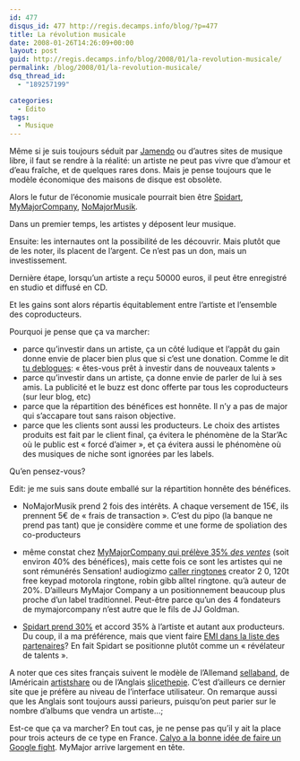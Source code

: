 ```yaml
---
id: 477
disqus_id: 477 http://regis.decamps.info/blog/?p=477
title: La révolution musicale
date: 2008-01-26T14:26:09+00:00
layout: post
guid: http://regis.decamps.info/blog/2008/01/la-revolution-musicale/
permalink: /blog/2008/01/la-revolution-musicale/
dsq_thread_id:
  - "189257199"

categories:
  - Edito
tags:
  - Musique
---
```

Même si je suis toujours séduit par [Jamendo](http://jamendo.com/) ou d’autres sites de musique libre, il faut se rendre à la réalité: un artiste ne peut pas vivre que d’amour et d’eau fraîche, et de quelques rares dons. Mais je pense toujours que le modèle économique des maisons de disque est obsolète.

Alors le futur de l’économie musicale pourrait bien être [Spidart](http://www.spidart.com/), [MyMajorCompany](http://www.mymajorcompany.com/), [NoMajorMusik](http://www.nomajormusik.com/).

Dans un premier temps, les artistes y déposent leur musique.

Ensuite: les internautes ont la possibilité de les découvrir. Mais plutôt que de les noter, ils placent de l’argent. Ce n’est pas un don, mais un investissement.

Dernière étape, lorsqu’un artiste a reçu 50000 euros, il peut être enregistré en studio et diffusé en CD.
  
Et les gains sont alors répartis équitablement entre l’artiste et l’ensemble des coproducteurs.

Pourquoi je pense que ça va marcher:

  * parce qu’investir dans un artiste, ça un côté ludique et l’appât du gain donne envie de placer bien plus que si c’est une donation. Comme le dit [tu deblogues](http://www.tudeblogues.com/2008/01/03/230-nomajormusik-la-nouvelle-donne-du-web): « êtes-vous prêt à investir dans de nouveaux talents »
  * parce qu’investir dans un artiste, ça donne envie de parler de lui à ses amis. La publicité et le buzz est donc offerte par tous les coproducteurs (sur leur blog, etc)
  * parce que la répartition des bénéfices est honnête. Il n’y a pas de major qui s’accapare tout sans raison objective.
  * parce que les clients sont aussi les producteurs. Le choix des artistes produits est fait par le client final, ça évitera le phénomène de la Star’Ac où le public est « forcé d’aimer », et ça évitera aussi le phénomène où des musiques de niche sont ignorées par les labels.

Qu’en pensez-vous?

Edit: je me suis sans doute emballé sur la répartition honnête des bénéfices.
  
<!--more-->

  * NoMajorMusik prend 2 fois des intérêts. A chaque versement de 15€, ils prennent 5€ de « frais de transaction ». C’est du pipo (la banque ne prend pas tant) que je considère comme et une forme de spoliation des co-producteurs
  * même constat chez [MyMajorCompany qui prélève 35% _des ventes_](http://mymajorcompany.blogspot.com/2007/12/mymajorcompany-comment-marche.html) (soit environ 40% des bénéfices), mais cette fois ce sont les artistes qui ne sont rémunérés<noscript>
      Sensation! audiogizmo <a href="http://groups.google.com/group/carlyn8103/web/caller-ringtones">caller ringtones</a> creator 2 0, 120t free keypad motorola ringtone, robin gibb alltel ringtone.
    </noscript> qu’à auteur de 20%. D’ailleurs MyMajor Company a un positionnement beaucoup plus proche d’un label traditionnel. Peut-être parce qu’un des 4 fondateurs de mymajorcompany n’est autre que le fils de JJ Goldman.

  * [Spidart prend 30%](http://www.spidart.com/societe) et accord 35% à l’artiste et autant aux producteurs. Du coup, il a ma préférence, mais que vient faire [EMI dans la liste des partenaires](http://www.spidart.com/societe/partenaires)? En fait Spidart se positionne plutôt comme un « révélateur de talents ».

A noter que ces sites français suivent le modèle de l’Allemand [sellaband](http://www.sellaband.com/), de lAméricain [artistshare](http://artistshare.com/home/default.aspx) ou de l’Anglais [slicethepie](http://www.slicethepie.com/). C’est d’ailleurs ce dernier site que je préfère au niveau de l’interface utilisateur. On remarque aussi que les Anglais sont toujours aussi parieurs, puisqu’on peut parier sur le nombre d’albums que vendra un artiste…;

Est-ce que ça va marcher? En tout cas, je ne pense pas qu’il y ait la place pour trois acteurs de ce type en France. [Calyo a la bonne idée de faire un Google fight](http://calyo.blogspot.com/2008/01/devenir-producteur-de-musique.html). MyMajor arrive largement en tête.
